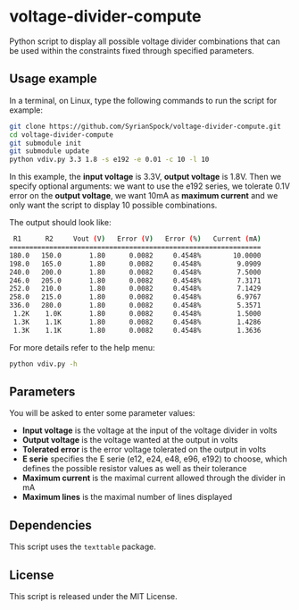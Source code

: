 voltage-divider-compute
=======================

Python script to display all possible voltage divider combinations that can be
used within the constraints fixed through specified parameters.


Usage example
-------------

In a terminal, on Linux, type the following commands to run the script for
example:
```sh
git clone https://github.com/SyrianSpock/voltage-divider-compute.git
cd voltage-divider-compute
git submodule init
git submodule update
python vdiv.py 3.3 1.8 -s e192 -e 0.01 -c 10 -l 10
```

In this example, the __input voltage__ is 3.3V, __output voltage__ is 1.8V.
Then we specify optional arguments: we want to use the e192 series, we tolerate
0.1V error on the __output voltage__, we want 10mA as __maximum current__ and
we only want the script to display 10 possible combinations.

The output should look like:
```sh
 R1      R2     Vout (V)   Error (V)   Error (%)   Current (mA)
===============================================================
180.0   150.0       1.80      0.0082     0.4548%        10.0000
198.0   165.0       1.80      0.0082     0.4548%         9.0909
240.0   200.0       1.80      0.0082     0.4548%         7.5000
246.0   205.0       1.80      0.0082     0.4548%         7.3171
252.0   210.0       1.80      0.0082     0.4548%         7.1429
258.0   215.0       1.80      0.0082     0.4548%         6.9767
336.0   280.0       1.80      0.0082     0.4548%         5.3571
 1.2K    1.0K       1.80      0.0082     0.4548%         1.5000
 1.3K    1.1K       1.80      0.0082     0.4548%         1.4286
 1.3K    1.1K       1.80      0.0082     0.4548%         1.3636
```

For more details refer to the help menu:
```sh
python vdiv.py -h
```


Parameters
----------

You will be asked to enter some parameter values:
* __Input voltage__ is the voltage at the input of the voltage divider in volts
* __Output voltage__ is the voltage wanted at the output in volts
* __Tolerated error__ is the error voltage tolerated on the output in volts
* __E serie__ specifies the E serie (e12, e24, e48, e96, e192) to choose, which defines the possible resistor values as well as their tolerance
* __Maximum current__ is the maximal current allowed through the divider in mA
* __Maximum lines__ is the maximal number of lines displayed

Dependencies
------------

This script uses the `texttable` package.

License
-------

This script is released under the MIT License.
